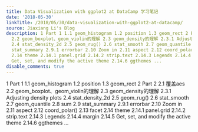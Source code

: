 ```yaml
---
title: Data Visualization with ggplot2 at DataCamp 学习笔记
date: '2018-05-30'
linkTitle: /2018/05/30/data-visualization-with-ggplot2-at-datacamp/
source: Jiaxiang Li's Blog
description: 1 Part 1 1.1 geom_histogram 1.2 position 1.3 geom_rect 2 Part 2 2.1 覆盖aes
  2.2 geom_boxplot、geom_violin的理解 2.3 geom_density的理解 2.3.1 Adjusting density plots
  2.4 stat_density_2d 2.5 geom_rug() 2.6 stat_smooth 2.7 geom_quantile 2.8 sum 2.9
  stat_summary 2.9.1 errorbar 2.10 Zoom in 2.11 aspect 2.12 coord_polar() 2.13 facet
  2.14 theme 2.14.1 panel.grid 2.14.2 strip.text 2.14.3 Legends 2.14.4 margin 2.14.5
  Get, set, and modify the active theme 2.14.6 ggthemes ...
disable_comments: true
---
```

1 Part 1 1.1 geom_histogram 1.2 position 1.3 geom_rect 2 Part 2 2.1 覆盖aes 2.2 geom_boxplot、geom_violin的理解 2.3 geom_density的理解 2.3.1 Adjusting density plots 2.4 stat_density_2d 2.5 geom_rug() 2.6 stat_smooth 2.7 geom_quantile 2.8 sum 2.9 stat_summary 2.9.1 errorbar 2.10 Zoom in 2.11 aspect 2.12 coord_polar() 2.13 facet 2.14 theme 2.14.1 panel.grid 2.14.2 strip.text 2.14.3 Legends 2.14.4 margin 2.14.5 Get, set, and modify the active theme 2.14.6 ggthemes ...